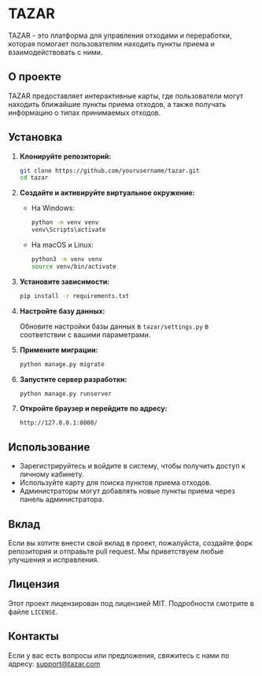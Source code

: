 # TAZAR

TAZAR - это платформа для управления отходами и переработки, которая помогает пользователям находить пункты приема и взаимодействовать с ними.

## О проекте

TAZAR предоставляет интерактивные карты, где пользователи могут находить ближайшие пункты приема отходов, а также получать информацию о типах принимаемых отходов.

## Установка

1. **Клонируйте репозиторий:**

   ```bash
   git clone https://github.com/yourusername/tazar.git
   cd tazar
   ```

2. **Создайте и активируйте виртуальное окружение:**

   - На Windows:
     ```bash
     python -m venv venv
     venv\Scripts\activate
     ```

   - На macOS и Linux:
     ```bash
     python3 -m venv venv
     source venv/bin/activate
     ```

3. **Установите зависимости:**

   ```bash
   pip install -r requirements.txt
   ```

4. **Настройте базу данных:**

   Обновите настройки базы данных в `tazar/settings.py` в соответствии с вашими параметрами.

5. **Примените миграции:**

   ```bash
   python manage.py migrate
   ```

6. **Запустите сервер разработки:**

   ```bash
   python manage.py runserver
   ```

7. **Откройте браузер и перейдите по адресу:**

   ```
   http://127.0.0.1:8000/
   ```

## Использование

- Зарегистрируйтесь и войдите в систему, чтобы получить доступ к личному кабинету.
- Используйте карту для поиска пунктов приема отходов.
- Администраторы могут добавлять новые пункты приема через панель администратора.

## Вклад

Если вы хотите внести свой вклад в проект, пожалуйста, создайте форк репозитория и отправьте pull request. Мы приветствуем любые улучшения и исправления.

## Лицензия

Этот проект лицензирован под лицензией MIT. Подробности смотрите в файле `LICENSE`.

## Контакты

Если у вас есть вопросы или предложения, свяжитесь с нами по адресу: support@tazar.com 